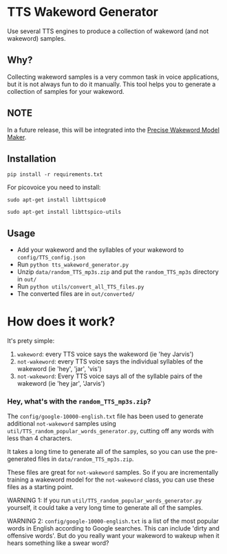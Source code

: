 # TTS Wakeword Generator
Use several TTS engines to produce a collection of wakeword (and not wakeword) samples.

## Why?
Collecting wakeword samples is a very common task in voice applications, but it is not always fun to do it manually. This tool helps you to generate a collection of samples for your wakeword. 

## NOTE
In a future release, this will be integrated into the [Precise Wakeword Model Maker](https://github.com/secretsauceai/precise-wakeword-model-maker).

## Installation
`pip install -r requirements.txt`

For picovoice you need to install:

`sudo apt-get install libttspico0`

`sudo apt-get install libttspico-utils`

## Usage
* Add your wakeword and the syllables of your wakeword to `config/TTS_config.json`
* Run `python tts_wakeword_generator.py`
* Unzip `data/random_TTS_mp3s.zip` and put the `random_TTS_mp3s` directory in `out/`
* Run `python utils/convert_all_TTS_files.py`
* The converted files are in `out/converted/`

# How does it work?
It's prety simple:
1. `wakeword`: every TTS voice says the wakeword (ie 'hey Jarvis')
2. `not-wakeword`: every TTS voice says the individual syllables of the wakeword (ie 'hey', 'jar', 'vis')
3. `not-wakeword`: Every TTS voice says all of the syllable pairs of the wakeword (ie 'hey jar', 'Jarvis')

### Hey, what's with the `random_TTS_mp3s.zip`?
The `config/google-10000-english.txt` file has been used to generate additional `not-wakeword` samples using `util/TTS_random_popular_words_generator.py`, cutting off any words with less than 4 characters.

It takes a long time to generate all of the samples, so you can use the pre-generated files in `data/random_TTS_mp3s.zip`.

These files are great for `not-wakeword` samples. So if you are incrementally training a wakeword model for the `not-wakeword` class, you can use these files as a starting point. 

WARNING 1: If you run `util/TTS_random_popular_words_generator.py` yourself, it could take a very long time to generate all of the samples.

WARNING 2: `config/google-10000-english.txt` is a list of the most popular words in English according to Google searches. This can include 'dirty and offensive words'. But do you really want your wakeword to wakeup when it hears something like a swear word?
